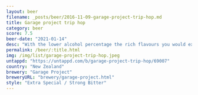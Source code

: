 ```yaml
---
layout: beer
filename: _posts/beer/2016-11-09-garage-project-trip-hop.md
title: Garage project trip hop
category: beer
score: 7.5
beer-date: "2021-01-14"
desc: "With the lower alcohol percentage the rich flavours you would expect from a triple hop don’t come through, but perhaps that’s the point. The flavours don’t build up and slow down the drinking. Not my style because I’m ok with heavier beers but has nice flavours"
permalink: /beer/:title.html
img: /img/list/garage-project-trip-hop.jpeg
untappd: "https://untappd.com/b/garage-project-trip-hop/69007"
country: "New Zealand"
brewery: "Garage Project"
breweryURL: "brewery/garage-project.html"
style: "Extra Special / Strong Bitter"
---
```

